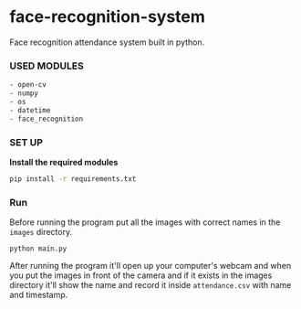 # face-recognition-system

Face recognition attendance system built in python.

### USED MODULES
```sh
- open-cv
- numpy
- os
- datetime
- face_recognition
```

### SET UP

**Install the required modules**
```sh
pip install -r requirements.txt
```
### Run 
Before running the program put all the images with correct names in the `images` directory.

```
python main.py
```
After running the program it'll open up your computer's webcam and when you put the images in front of the camera and if it exists in the images directory it'll show the name and record it inside `attendance.csv` with name and timestamp. 
